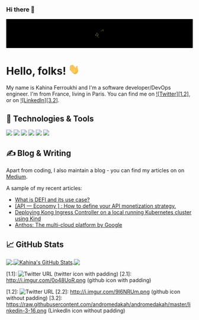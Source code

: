 ### Hi there 👋

<!-- More info, tips and tricks for making GitHub Profile README can be found in my article at https://towardsdatascience.com/build-a-stunning-readme-for-your-github-profile-9b80434fe5d7 -->

![Header](https://raw.githubusercontent.com/andromedakah/andromedakah/master/readme_header.gif "Header")

# Hello, folks! <img src="https://raw.githubusercontent.com/andromedakah/andromedakah/master/wave.gif" width="30px" height="30px" />

My name is Kahina Ferroukhi and I'm a software developer/DevOps engineer. I'm from France, living in Paris. You can find me on [![Twitter][1.2]][1],  or on [![LinkedIn][3.2]][3].

## 🔧 Technologies & Tools
![](https://img.shields.io/badge/OS-Linux-informational?style=flat&logo=linux&logoColor=white&color=2bbc8a)
![](https://img.shields.io/badge/Code-Python-informational?style=flat&logo=python&logoColor=white&color=2bbc8a)
![](https://img.shields.io/badge/Shell-Bash-informational?style=flat&logo=gnu-bash&logoColor=white&color=2bbc8a)
![](https://img.shields.io/badge/Tools-PostgreSQL-informational?style=flat&logo=postgresql&logoColor=white&color=2bbc8a)
![](https://img.shields.io/badge/Tools-Docker-informational?style=flat&logo=docker&logoColor=white&color=2bbc8a)
![](https://img.shields.io/badge/Tools-Kubernetes-informational?style=flat&logo=kubernetes&logoColor=white&color=2bbc8a)

## &#x270d; Blog & Writing

Apart from coding, I also maintain a blog - you can find my articles on on [Medium](https://medium.com/@kahina.ferroukhi).

A sample of my recent articles:

<!-- BLOG-POST-LIST:START -->
- [What is DEFI and its use case?](https://medium.com/@kahina.ferroukhi/what-is-defi-and-its-use-case-481ba9d0382b)
- [[API — Economy ] : How to define your API monetization strategy.](https://medium.com/@kahina.ferroukhi/api-economy-how-to-define-your-api-monetization-strategy-f826e0a419e6)
- [Deploying Kong Ingress Controller on a local running Kubernetes cluster using Kind](https://medium.com/@kahina.ferroukhi/deploying-kong-ingress-controller-on-a-local-running-kubernetes-cluster-using-kind-4ee86f4ebd0b)
- [Anthos: The multi-cloud platform by Google](https://medium.com/@kahina.ferroukhi/anthos-the-multi-cloud-platform-by-google-593a58235605)
<!-- BLOG-POST-LIST:END -->

## &#x1f4c8; GitHub Stats

<a href="https://github.com/andromedakah/andromedakah">
  <img align="center" src="https://github-readme-stats.vercel.app/api/top-langs/?username=andromedakah&hide=java,html,tex&title_color=ffffff&text_color=c9cacc&icon_color=2bbc8a&bg_color=1d1f21&langs_count=3" />
</a>
<a href="https://github.com/andromedakah/andromedakah">
  <img align="center" src="https://github-readme-stats.vercel.app/api?username=andromedakah&show_icons=true&line_height=27&count_private=true&title_color=ffffff&text_color=c9cacc&icon_color=2bbc8a&bg_color=1d1f21" alt="Kahina's GitHub Stats" />
</a>

<a href="https://github.com/andromedakah/bookchain">
  <img align="center" src="https://github-readme-stats.vercel.app/api/pin/?username=andromedakah&repo=bookchain&title_color=ffffff&text_color=c9cacc&icon_color=2bbc8a&bg_color=1d1f21" />
</a>
  

<!-- links to social media icons -->

<!-- icons with padding -->

[1.1]: ![Twitter URL](https://img.shields.io/twitter/url?style=social&url=KahinaFerri) (twitter icon with padding)
[2.1]: http://i.imgur.com/0o48UoR.png (github icon with padding)

<!-- icons without padding -->

[1.2]: ![Twitter URL](https://img.shields.io/twitter/url?style=social&url=KahinaFerri) 
[2.2]: http://i.imgur.com/9I6NRUm.png (github icon without padding)
[3.2]: https://raw.githubusercontent.com/andromedakah/andromedakah/master/linkedin-3-16.png (LinkedIn icon without padding)


<!-- links to your social media accounts -->

[1]: https://twitter.com/KahinaFerri
[2]: https://github.com/andromedakah
[3]: https://www.linkedin.com/in/kahinaf/


<!-- Resources -->
<!-- Icons: https://simpleicons.org/ -->
<!-- GitHub Stats: https://github.com/anuraghazra/github-readme-stats -->
<!-- Emojis: https://emojipedia.org/emoji/ -->
<!-- HTML Emojis: https://www.fileformat.info/index.htm -->
<!-- Shields: https://shields.io/ -->
<!-- Awesome GitHub Profile README: [https://github.com/abhisheknaiidu/awesome-github-profile-readme](https://github.com/MartinHeinz/MartinHeinz) -->
